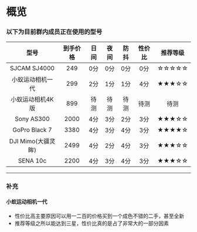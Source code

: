 # 概览

### 以下为目前群内成员正在使用的型号

|        型号        | 到手价格 | 日间 | 夜间 | 防抖 | 性价比 | 推荐等级 |
| :----------------: | :------: | :--: | :--: | :--: | :----: | :------: |
|    SJCAM SJ4000    |   249    | 0分  | 0分  | 0分  |  0分   |  ☆☆☆☆☆   |
|  小蚁运动相机一代  |   299    | 2分  | 1分  | 1分  |  4分   |  ★★★☆☆   |
|  小蚁运动相机4K版  |   899    | 待测 | 待测 | 待测 |  待测  |   待测   |
|     Sony AS300     |   2000   | 4分  | 3分  | 2分  |  3分   |  ★★★☆☆   |
|   GoPro Black 7    |   3380   | 4分  | 3分  | 4分  |  3分   |  ★★★★☆   |
| DJI Mimo(大疆灵眸) |   2499   | 4分  | 2分  | 4分  |  3分   |  ★★★☆☆   |
|      SENA 10c      |   2200   | 4分  | 3分  | 4分  |  3分   |  ★★★☆☆   |

---

### 补充

 #### 小蚁运动相机一代

- 性价比高主要原因可以用一二百的价格买到一个成色不错的二手，甚至全新
- 推荐等级之所以能达到三星，性价比真的是占了非常大的一部分因素


